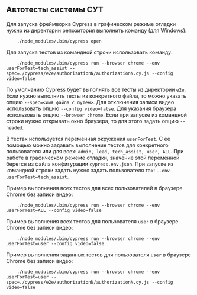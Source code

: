## Автотесты системы СУТ

Для запуска фреймворка Cypress в графическом режиме отладки нужно из директории репозитория выполнить команду (для Windows):
```
    ./node_modules/.bin/cypress open
```

Для запуска тестов из командной строки использовать команду:
```
    ./node_modules/.bin/cypress run --browser chrome --env userForTest=tech_assist --spec=./cypress/e2e/authorizationN/authorizationN.cy.js --config video=false
```

По умолчанию Cypress будет выполнять все тесты из директории `e2e`. Если нужно выполнить тесты из конкретного файла, то можно указать опцию `--spec=<имя_файла_с_путем>`. 
Для отключения записи видео использовать опцию `--config video=false`.
Для указания браузера использовать опцию `--browser chrome`.
Если при запуске из командной строки нужно открывать окно браузера, то для этого задать опцию `--headed`.

В тестах используется переменная окружения `userForTest`. С ее помощью можно задавать выполнение тестов для конкретного пользователя или для всех: `admin, lead, tech_assist, user, ALL`. При работе в графическом режеме отладки, значение этой переменной берется из файла конфигурации `cypress.env.json`. При запуске из командной строки задать нужно задать пользователя так: `--env userForTest=tech_assist`.

Пример выполнения всех тестов для всех пользователей в браузере Chrome без записи видео:
```
    ./node_modules/.bin/cypress run --browser chrome --env userForTest=ALL --config video=false
```

Пример выполнения всех тестов для пользователя `user` в браузере Chrome без записи видео:
```
    ./node_modules/.bin/cypress run --browser chrome --env userForTest=user --config video=false
```

Пример выполнения заданных тестов для пользователя `user` в браузере Chrome без записи видео:
```
    ./node_modules/.bin/cypress run --browser chrome --env userForTest=user --spec=./cypress/e2e/authorizationN/authorizationN.cy.js --config video=false
```